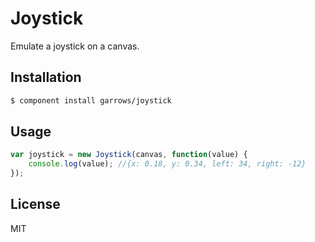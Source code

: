 # Joystick

Emulate a joystick on a canvas. 

## Installation

```bash
$ component install garrows/joystick
```

## Usage

```js
var joystick = new Joystick(canvas, function(value) {
    console.log(value); //{x: 0.18, y: 0.34, left: 34, right: -12}
});

```

## License

MIT